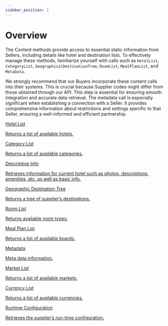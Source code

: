 ```yaml
---
sidebar_position: 1
---
```


# Overview

The Content methods provide access to essential static information from Sellers, including details like hotel and destination lists. To effectively manage these methods, familiarize yourself with calls such as `HotelList`, `CategoryList`, `GeographicalDestinationTree`, `RoomList`, `MealPlanList`, and `MetaData`.

We strongly recommend that our Buyers incorporate these content calls into their systems. This is crucial because Supplier codes might differ from those obtained through our API. This step is essential for ensuring smooth integration and accurate data retrieval. The metadata call is especially significant when establishing a connection with a Seller. It provides comprehensive information about restrictions and settings specific to that Seller, ensuring a well-informed and efficient partnership.


<div className="shortcuts-overview">
    <div className="shortcuts-overview__content">
        <a className="item" href="hotel-list">
            <icon icon="fa-brands fa-github" size="lg" />
            <p className="item__title">Hotel List</p>
            <p className="item__subtitle">Returns a list of available hotels.</p>
        </a>
        <a className="item" href="category-list">
            <icon icon="fa-brands fa-github" size="lg" />
            <p className="item__title">Category List</p>
            <p className="item__subtitle">Returns a list of available categories.</p>
        </a>
        <a className="item" href="descriptive-info">
            <icon icon="fa-brands fa-github" size="lg" />
            <p className="item__title">Descriptive Info</p>
            <p className="item__subtitle">Retrieves information for current hotel such as photos, descriptions, amenities, etc. as well as basic info.</p>
        </a>
        <a className="item" href="geographic-destination-tree">
            <icon icon="fa-brands fa-github" size="lg" />
            <p className="item__title">Geographic Destination Tree</p>
            <p className="item__subtitle">Returns a tree of supplier’s destinations.</p>
        </a>
        <a className="item" href="room-list">
            <icon icon="fa-brands fa-github" size="lg" />
            <p className="item__title">Room List</p>
            <p className="item__subtitle">Returns available room types.</p>
        </a>
        <a className="item" href="meal-plan-list">
            <icon icon="fa-brands fa-github" size="lg" />
            <p className="item__title">Meal Plan List</p>
            <p className="item__subtitle">Returns a list of available boards.</p>
        </a>
        <a className="item" href="meta-data">
            <icon icon="fa-brands fa-github" size="lg" />
            <p className="item__title">Metadata</p>
            <p className="item__subtitle">Meta data information.</p>
        </a>
        <a className="item" href="market-list">
            <icon icon="fa-brands fa-github" size="lg" />
            <p className="item__title">Market List</p>
            <p className="item__subtitle">Returns a list of available markets.</p>
        </a>
        <a className="item" href="currency-list">
            <icon icon="fa-brands fa-github" size="lg" />
            <p className="item__title">Currency List</p>
            <p className="item__subtitle">Returns a list of available currencies.</p>
        </a>
        <a className="item" href="runtime-configuration">
            <icon icon="fa-brands fa-github" size="lg" />
            <p className="item__title">Runtime Configuration</p>
            <p className="item__subtitle">Retrieves the supplier’s run-time configuration.</p>
        </a>
    </div> 
</div>